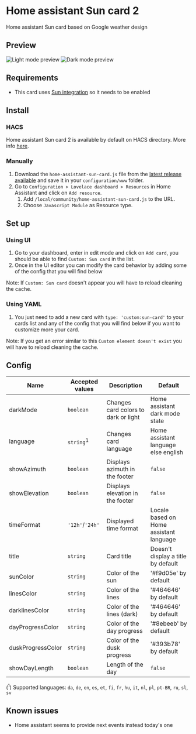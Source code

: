 # Home assistant Sun card 2

Home assistant Sun card based on Google weather design

## Preview

![Light mode preview](https://user-images.githubusercontent.com/6829526/118412152-54d93900-b690-11eb-8b2b-e87b4cbcca7f.png)
![Dark mode preview](https://user-images.githubusercontent.com/6829526/118412162-64f11880-b690-11eb-9bd7-b8c6c7d8efd8.png)

## Requirements

- This card uses [Sun integration](https://www.home-assistant.io/integrations/sun/) so it needs to be enabled

## Install

### HACS

Home assistant Sun card 2 is available by default on HACS directory. More info [here](https://hacs.xyz/).

### Manually

1. Download the `home-assistant-sun-card.js` file from the [latest release available](https://github.com/trollix/home-assistant-sun-card/releases) and save it in your `configuration/www` folder.
1. Go to `Configuration > Lovelace dashboard > Resources` in Home Assistant and click on `Add resource`.
    1. Add `/local/community/home-assistant-sun-card.js` to the URL.
    1. Choose `Javascript Module` as Resource type.

## Set up

### Using UI

1. Go to your dashboard, enter in edit mode and click on `Add card`, you should be able to find `Custom: Sun card` in the list.
1. Once in the UI editor you can modify the card behavior by adding some of the config that you will find below

Note: If `Custom: Sun card` doesn't appear you will have to reload cleaning the cache.

### Using YAML

1. You just need to add a new card with `type: 'custom:sun-card'` to your cards list and any of the config that you will find below if you want to customize more your card.

Note: If you get an error similar to this `Custom element doesn't exist` you will have to reload cleaning the cache.

## Config

| Name              | Accepted values      | Description                          | Default                                             |
|-------------------|----------------------|--------------------------------------|-----------------------------------------------------|
| darkMode          | `boolean`            | Changes card colors to dark or light | Home assistant dark mode state                      |
| language          | `string`<sup>1</sup> | Changes card language                | Home assistant language else english                |
| showAzimuth       | `boolean`            | Displays azimuth in the footer       | `false`                                             |
| showElevation     | `boolean`            | Displays elevation in the footer     | `false`                                             |
| timeFormat        | `'12h'`/`'24h'`      | Displayed time format                | Locale based on Home assistant language             |
| title             | `string`             | Card title                           | Doesn't display a title by default                  |
| sunColor          | `string`             | Color of the sun                     | '#f9d05e' by default                                |
| linesColor        | `string`             | Color of the lines                   | '#464646' by default                                |
| darklinesColor    | `string`             | Color of the lines (dark)            | '#464646' by default                                |
| dayProgressColor  | `string`             | Color of the day progress            | '#8ebeeb' by default                                |
| duskProgressColor | `string`             | Color of the dusk progress           | '#393b78' by default                                |
| showDayLength     | `boolean`            | Length of the day                    | `false`                                             |


(<sup>1</sup>) Supported languages: `da`, `de`, `en`, `es`, `et`, `fi`, `fr`, `hu`, `it`, `nl`, `pl`, `pt-BR`, `ru`, `sl`, `sv`

## Known issues

- Home assistant seems to provide next events instead today's one 
